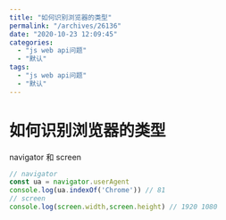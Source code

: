 ```yaml
---
title: "如何识别浏览器的类型"
permalink: "/archives/26136"
date: "2020-10-23 12:09:45"
categories: 
  - "js web api问题"
  - "默认"
tags: 
  - "js web api问题"
  - "默认"
---
```


# 如何识别浏览器的类型

navigator 和 screen

``` js 
// navigator
const ua = navigator.userAgent
console.log(ua.indexOf('Chrome')) // 81
// screen
console.log(screen.width,screen.height) // 1920 1080
```
